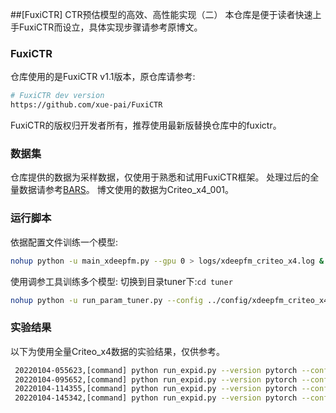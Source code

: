 ##[FuxiCTR] CTR预估模型的高效、高性能实现（二）
本仓库是便于读者快速上手FuxiCTR而设立，具体实现步骤请参考原博文。
### FuxiCTR
仓库使用的是FuxiCTR v1.1版本，原仓库请参考:
```bash
# FuxiCTR dev version
https://github.com/xue-pai/FuxiCTR
```
FuxiCTR的版权归开发者所有，推荐使用最新版替换仓库中的fuxictr。
### 数据集
仓库提供的数据为采样数据，仅使用于熟悉和试用FuxiCTR框架。
处理过后的全量数据请参考[BARS](https://github.com/openbenchmark/BARS/tree/master/ctr_prediction/datasets#benchmark-datasets)。
博文使用的数据为Criteo_x4_001。
### 运行脚本
依据配置文件训练一个模型:
```bash
nohup python -u main_xdeepfm.py --gpu 0 > logs/xdeepfm_criteo_x4.log & 
```
使用调参工具训练多个模型:
切换到目录tuner下:```cd tuner```
```bash
nohup python -u run_param_tuner.py --config ../config/xdeepfm_criteo_x4/tuner_xdeepfm_criteo_x4.yaml --gpu 0 1 > ../logs/tuner_xdeepfm_criteo_x4.log & 
```
### 实验结果
以下为使用全量Criteo_x4数据的实验结果，仅供参考。
```bash
 20220104-055623,[command] python run_expid.py --version pytorch --config ../config/xdeepfm_criteo_x4/tuner_xdeepfm_criteo_x4 --expid xDeepFM_criteo_x4_001_1a332027 --gpu 0,[exp_id] xDeepFM_criteo_x4_001_1a332027,[dataset_id] criteo_x4,[train] N.A.,[val] logloss: 0.438579 - AUC: 0.813240,[test] logloss: 0.438173 - AUC: 0.813722
 20220104-095652,[command] python run_expid.py --version pytorch --config ../config/xdeepfm_criteo_x4/tuner_xdeepfm_criteo_x4 --expid xDeepFM_criteo_x4_005_ca239a4e --gpu 0,[exp_id] xDeepFM_criteo_x4_005_ca239a4e,[dataset_id] criteo_x4,[train] N.A.,[val] logloss: 0.439027 - AUC: 0.812783,[test] logloss: 0.438706 - AUC: 0.813151
 20220104-114355,[command] python run_expid.py --version pytorch --config ../config/xdeepfm_criteo_x4/tuner_xdeepfm_criteo_x4 --expid xDeepFM_criteo_x4_006_846e41f2 --gpu 1,[exp_id] xDeepFM_criteo_x4_006_846e41f2,[dataset_id] criteo_x4,[train] N.A.,[val] logloss: 0.438937 - AUC: 0.812833,[test] logloss: 0.438505 - AUC: 0.813312
 20220104-145342,[command] python run_expid.py --version pytorch --config ../config/xdeepfm_criteo_x4/tuner_xdeepfm_criteo_x4 --expid xDeepFM_criteo_x4_008_abbf6472 --gpu 0,[exp_id] xDeepFM_criteo_x4_008_abbf6472,[dataset_id] criteo_x4,[train] N.A.,[val] logloss: 0.438661 - AUC: 0.813146,[test] logloss: 0.438345 - AUC: 0.813516
```